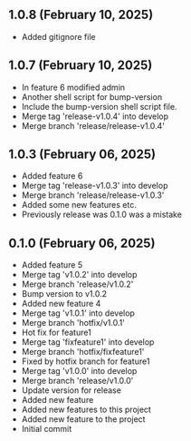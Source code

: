 ## 1.0.8 (February 10, 2025)
  - Added gitignore file

## 1.0.7 (February 10, 2025)
  - In feature 6 modified admin
  - Another shell script for bump-version
  - Include the bump-version shell script file.
  - Merge tag 'release-v1.0.4' into develop
  - Merge branch 'release/release-v1.0.4'

## 1.0.3 (February 06, 2025)
  - Added feature 6
  - Merge tag 'release-v1.0.3' into develop
  - Merge branch 'release/release-v1.0.3'
  - Added some new features etc.
  - Previously release was 0.1.0 was a mistake

## 0.1.0 (February 06, 2025)
  - Added feature 5
  - Merge tag 'v1.0.2' into develop
  - Merge branch 'release/v1.0.2'
  - Bump version to v1.0.2
  - Added new feature 4
  - Merge tag 'v1.0.1' into develop
  - Merge branch 'hotfix/v1.0.1'
  - Hot fix for feature1
  - Merge tag 'fixfeature1' into develop
  - Merge branch 'hotfix/fixfeature1'
  - Fixed by hotfix branch for feature1
  - Merge tag 'v1.0.0' into develop
  - Merge branch 'release/v1.0.0'
  - Update version for release
  - Added new feature
  - Added new features to this project
  - Added new feature to the project
  - Initial commit

